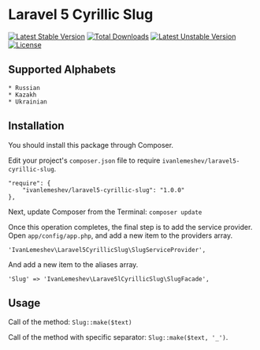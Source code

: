 # Laravel 5 Cyrillic Slug

[![Latest Stable Version](https://poser.pugx.org/ivanlemeshev/laravel5-cyrillic-slug/v/stable.svg)](https://packagist.org/packages/ivanlemeshev/laravel5-cyrillic-slug) [![Total Downloads](https://poser.pugx.org/ivanlemeshev/laravel5-cyrillic-slug/downloads.svg)](https://packagist.org/packages/ivanlemeshev/laravel5-cyrillic-slug) [![Latest Unstable Version](https://poser.pugx.org/ivanlemeshev/laravel5-cyrillic-slug/v/unstable.svg)](https://packagist.org/packages/ivanlemeshev/laravel5-cyrillic-slug) [![License](https://poser.pugx.org/ivanlemeshev/laravel5-cyrillic-slug/license.svg)](https://packagist.org/packages/ivanlemeshev/laravel5-cyrillic-slug)

## Supported Alphabets
    * Russian
    * Kazakh
    * Ukrainian

## Installation

You should install this package through Composer.

Edit your project's `composer.json` file to require `ivanlemeshev/laravel5-cyrillic-slug`.

    "require": {
        "ivanlemeshev/laravel5-cyrillic-slug": "1.0.0"
    },

Next, update Composer from the Terminal:
    `composer update`

Once this operation completes, the final step is to add the service provider.
Open `app/config/app.php`, and add a new item to the providers array.

  `'IvanLemeshev\Laravel5CyrillicSlug\SlugServiceProvider',`

And add a new item to the aliases array.

  `'Slug' => 'IvanLemeshev\Larave5lCyrillicSlug\SlugFacade',`

Usage
-------
Call of the method: `Slug::make($text)`

Call of the method with specific separator: `Slug::make($text, '_')`.
